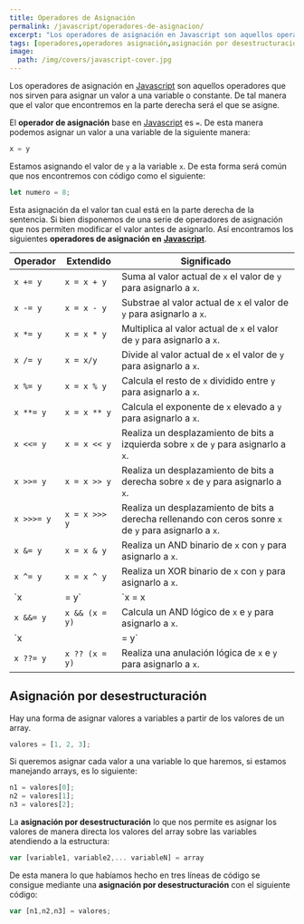 ```yaml
---
title: Operadores de Asignación
permalink: /javascript/operadores-de-asignacion/
excerpt: "Los operadores de asignación en Javascript son aquellos operadores que nos sirven para asignar un valor a una variable o constante"
tags: [operadores,operadores asignación,asignación por desestructuración]
image:
  path: /img/covers/javascript-cover.jpg
---
```


Los operadores de asignación en [Javascript](https://www.manualweb.net/javascript/) son aquellos operadores que nos sirven para asignar un valor a una variable o constante. De tal manera que el valor que encontremos en la parte derecha será el que se asigne.


El **operador de asignación** base en [Javascript](https://www.manualweb.net/javascript/) es `=`. De esta manera podemos asignar un valor a una variable de la siguiente manera:


```javascript
x = y
```


Estamos asignando el valor de `y` a la variable `x`. De esta forma será común que nos encontremos con código como el siguiente:


```javascript
let numero = 8;
```


Esta asignación da el valor tan cual está en la parte derecha de la sentencia. Si bien disponemos de una serie de operadores de asignación que nos permiten modificar el valor antes de asignarlo. Así encontramos los siguientes **operadores de asignación en** [**Javascript**](https://www.manualweb.net/javascript/).


| **Operador** | **Extendido**  | **Significado**                                                                                         |
| ------------ | -------------- | ------------------------------------------------------------------------------------------------------- |
| `x += y`     | `x = x + y`    | Suma al valor actual de `x` el valor de `y` para asignarlo a `x`.                                       |
| `x -= y`     | `x = x - y`    | Substrae al valor actual de `x` el valor de `y` para asignarlo a `x`.                                   |
| `x *= y`     | `x = x * y`    | Multiplica al valor actual de `x` el valor de `y` para asignarlo a `x`.                                 |
| `x /= y`     | `x = x/y`      | Divide al valor actual de `x` el valor de `y` para asignarlo a `x`.                                     |
| `x %= y`     | `x = x % y`    | Calcula el resto de `x` dividido entre `y` para asignarlo a `x`.                                        |
| `x **= y`    | `x = x ** y`   | Calcula el exponente de `x` elevado a `y` para asignarlo a `x`.                                         |
| `x <<= y`    | `x = x << y`   | Realiza un desplazamiento de bits a izquierda sobre `x` de `y` para asignarlo a `x`.                    |
| `x >>= y`    | `x = x >> y`   | Realiza un desplazamiento de bits a derecha sobre `x` de `y` para asignarlo a `x`.                      |
| `x >>>= y`   | `x = x >>> y`  | Realiza un desplazamiento de bits a derecha rellenando con ceros sonre `x` de `y` para asignarlo a `x`. |
| `x &= y`     | `x = x & y`    | Realiza un AND binario de `x` con `y` para asignarlo a `x`.                                             |
| `x ^= y`     | `x = x ^ y`    | Realiza un XOR binario de `x` con `y` para asignarlo a `x`.                                             |
| `x |= y`     | `x = x | y`    | Realiza un OR binario de `x` con `y` para asignarlo a `x`.                                              |
| `x &&= y`    | `x && (x = y)` | Calcula un AND lógico de `x` e `y` para asignarlo a `x`.                                                |
| `x ||= y`    | `x || (x = y)` | Calcula un OR lógico de `x` e`y` para asignarlo a `x`.                                                  |
| `x ??= y`    | `x ?? (x = y)` | Realiza una anulación lógica de `x` e `y` para asignarlo a `x`.                                         |


## Asignación por desestructuración


Hay una forma de asignar valores a variables a partir de los valores de un array.


```javascript
valores = [1, 2, 3];
```


Si queremos asignar cada valor a una variable lo que haremos, si estamos manejando arrays, es lo siguiente:


```javascript
n1 = valores[0];
n2 = valores[1];
n3 = valores[2];
```


La **asignación por desestructuración** lo que nos permite es asignar los valores de manera directa los valores del array sobre las variables atendiendo a la estructura:


```javascript
var [variable1, variable2,... variableN] = array
```


De esta manera lo que habíamos hecho en tres líneas de código se consigue mediante una **asignación por desestructuración** con el siguiente código:


```javascript
var [n1,n2,n3] = valores;
```

